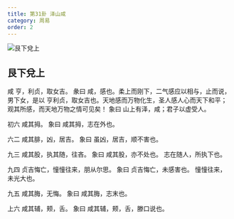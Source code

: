 ```yaml
---
title: 第31卦 泽山咸
category: 周易
order: 2
---
```


![艮下兌上](https://upload.wikimedia.org/wikipedia/commons/f/f7/Yijing-31.png)

## 艮下兌上

咸 亨，利贞，取女吉。
彖曰 咸，感也。柔上而刚下，二气感应以相与，止而说，男下女，是以 亨利贞，取女吉也。天地感而万物化生，圣人感人心而天下和平； 观其所感，而天地万物之情可见矣！
象曰 山上有泽，咸；君子以虚受人。

初六 咸其拇。
象曰 咸其拇，志在外也。

六二 咸其腓，凶，居吉。
象曰 虽凶，居吉，顺不害也。

九三 咸其股，执其随，往吝。
象曰 咸其股，亦不处也。 志在随人，所执下也。

九四 贞吉悔亡，憧憧往来，朋从尔思。
象曰 贞吉悔亡，未感害也。 憧憧往来，未光大也。

九五 咸其脢，无悔。
象曰 咸其脢，志末也。

上六 咸其辅，颊，舌。
象曰 咸其辅，颊，舌，滕口说也。